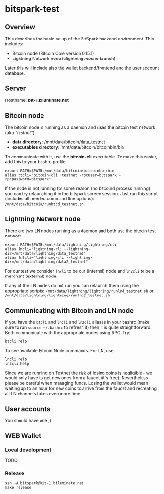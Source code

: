 # bitspark-test

## Overview

This describes the basic setup of the BitSpark backend environment. This includes:
* Bitcoin node (Bitcoin Core version 0.15.1)
* Lightning Network node (clightning _master_ branch)

Later this will include also the wallet backend/frontend and the user account database.

## Server

Hostname: **bit-1.biluminate.net**

## Bitcoin node

The bitcoin node is running as a daemon and uses the bitcoin test network (aka *"testnet"*).

* **data directory:** /mnt/data/bitcoin/data_testnet
* **executables directory**: /mnt/data/bitcoin/bitcoinbin/bin

To communicate with it, use the **bitcoin-cli** executable. To make this easier, add this to your bashrc profile:

```
export PATH=$PATH:/mnt/data/bitcoin/bitcoinbin/bin
alias btcli="bitcoin-cli -testnet -rpcuser=bitspark -rpcpassword=bitspark"
```

If the node is not running for some reason (no bitcoind process running) you can try relaunching it in the bitspark screen session. Just run this script (includes all needed command line options): `/mnt/data/bitcoin/runbtcd_testnet.sh`.

## Lightning Network node

There are two LN nodes running as a daemon and both use the bitcoin test network.

```
export PATH=$PATH:/mnt/data/lightning/lightning/cli
alias lncli="lightning-cli --lightning-dir=/mnt/data/lightning/data_testnet"
alias ln2cli="lightning-cli --lightning-dir=/mnt/data/lightning/data2_testnet"
```

For our test we consider `lncli` to be our (internal) node and `ln2cli` to be a merchant (external) node.

If any of the LN nodes do not run you can relaunch them using the appropriate scripts: `/mnt/data/lightning/lightning/runlnd_testnet.sh` or `/mnt/data/lightning/lightning/runlnd2_testnet.sh`

## Communicating with Bitcoin and LN node

If you have the `btcli` and `lncli` and `ln2cli` aliases in your bashrc (make sure to run `source ~/.bashrc` to refresh it) then it is quite straightforward. Both communicate with the appropriate nodes using RPC. Try:

```
btcli help
```

To see available Bitcoin Node commands. For LN, use:

```
lncli help
ln2cli help
```

Since we are running on Testnet the risk of losing coins is negligible - we would only have to get new ones from a faucet (it's free). Nevertheless please be careful when managing funds. Losing the wallet would mean waiting up to an hour for new coins to arrive from the faucet and recreating all LN channels takes even more time.

## User accounts

You should have one ;)

## WEB Wallet

### Local development

TODO

### Release

```
ssh -A bitspark@bit-1.biluminate.net
make release
```
